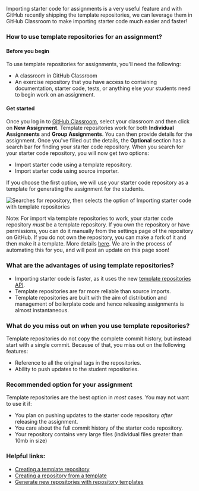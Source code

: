 Importing starter code for assignments is a very useful feature and with GitHub recently shipping the template repositories, we can leverage them in GitHub Classroom to make importing starter code much easier and faster!

### How to use template repositories for an assignment?

#### Before you begin
To use template repositories for assignments, you'll need the following:

* A classroom in GitHub Classroom
* An exercise repository that you have access to containing documentation, starter code, tests, or anything else your students need to begin work on an assignment.

#### Get started

Once you log in to [GitHub Classroom](https://classroom.github.com/), select your classroom and then click on **New Assignment**. Template repositories work for both **Individual Assignments** and **Group Assignments**. You can then provide details for the assignment. Once you've filled out the details, the **Optional** section has a search bar for finding your starter code repository. When you search for your starter code repository, you will now get two options:

  * Import starter code using a template repository.
  * Import starter code using source importer.

If you choose the first option, we will use your starter code repository as a template for generating the assignment for the students.

![Searches for repository, then selects the option of Importing starter code with template repositories](https://user-images.githubusercontent.com/3170078/62091261-ee69f900-b224-11e9-96ab-b4b34cce0001.gif)

Note: For import via template repositories to work, your starter code repository _must_ be a template repository. If you own the repository or have permissions, you can do it manually from the settings page of the repository on GitHub. If you do not own the repository, you can make a fork of it and then make it a template. More details [here](https://help.github.com/en/articles/creating-a-template-repository). We are in the process of automating this for you, and will post an update on this page soon!


### What are the advantages of using template repositories?

* Importing starter code is faster, as it uses the new [template repositories API](https://developer.github.com/v3/repos/#create-repository-using-a-repository-template).
* Template repositories are far more reliable than source imports.
* Template repositories are built with the aim of distribution and management of boilerplate code and hence releasing assignments is almost instantaneous.

### What do you miss out on when you use template repositories?

Template repositories do not copy the complete commit history, but instead start with a single commit. Because of that, you miss out on the following features:

* Reference to all the original tags in the repositories.
* Ability to push updates to the student repositories.

### Recommended option for your assignment

Template repositories are the best option in _most_ cases. You may not want to use it if:

* You plan on pushing updates to the starter code repository _after_ releasing the assignment.
* You care about the full commit history of the starter code repository.
* Your repository contains very large files (individual files greater than 10mb in size)

### Helpful links:
* [Creating a template repository](https://help.github.com/en/articles/creating-a-template-repository)
* [Creating a repository from a template](https://help.github.com/en/articles/creating-a-repository-from-a-template)
* [Generate new repositories with repository templates](https://github.blog/2019-06-06-generate-new-repositories-with-repository-templates)
